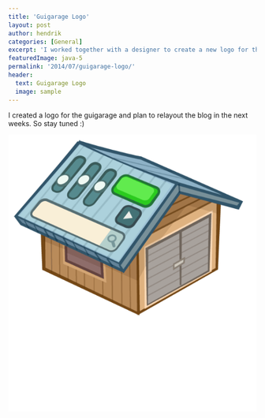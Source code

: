 ```yaml
---
title: 'Guigarage Logo'
layout: post
author: hendrik
categories: [General]
excerpt: 'I worked together with a designer to create a new logo for the GuiGarage'
featuredImage: java-5
permalink: '2014/07/guigarage-logo/'
header:
  text: Guigarage Logo
  image: sample
---
```

I created a logo for the guigarage and plan to relayout the blog in the next weeks. So stay tuned :)

![gg_logo](/assets/posts/guigarage-legacy/gg_logo_600_t.png)
